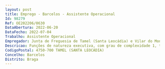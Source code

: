 ```yaml
--- 
layout: post
title: Emprego - Barcelos - Assistente Operacional
Id: 98279
Ref: OE202206/0630
DataAbertura: 2022-06-20
DataFecho: 2022-07-04
Trabalho: Assistente Operacional
Empregador: Junta de Freguesia de Tamel (Santa Leocádia) e Vilar do Monte
Descricao: Funções de natureza executiva, com grau de complexidade 1, tais como limpeza e conservação de vias de comunicação, tratamento de jardins, conservação do cemitério e outras atividades correntes  exercer as demais funções que lhe sejam atribuídas por lei ou por despacho superior
CodigoPostal: 4750-700 TAMEL (SANTA LEOCÁDIA)
Concelho: Barcelos
Distrito: Braga
--- 
```

